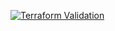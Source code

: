 
[![Terraform Validation](https://github.com/HappyPathway/terraform-vault-service-account/actions/workflows/terraform.yaml/badge.svg)](https://github.com/HappyPathway/terraform-vault-service-account/actions/workflows/terraform.yaml)
